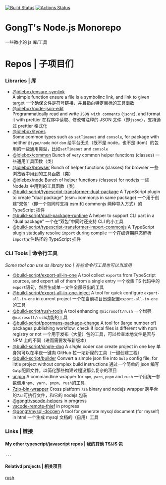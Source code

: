 [![Build Status](https://travis-ci.com/GongT/baobao.svg?branch=master)](https://travis-ci.com/GongT/baobao)
[![Actions Status](https://github.com/GongT/baobao/workflows/Test%20Build/badge.svg)](https://github.com/GongT/baobao/actions)

# GongT's Node.js Monorepo

一些微小的 js 库/工具

# Repos | 子项目们

### Libraries | 库

-   [@idlebox/ensure-symlink]  
     A simple function ensure a file is a symbolinc link, and link to given target
    一个确保文件是符号链接，并且指向特定目标的工具函数
-   [@idlebox/node-json-edit]  
     Programmatically read and write `JSON with comments` (`jsonc`), and format it with prettier
    在程序中读取、修改带注释的 JSON 文件（即`jsonc`），支持通过 prettier 格式化
-   [@idlebox/itypes]  
     Some common types such as `setTimeout` and `console`, for package with neither `@type/node` nor `dom`
    给平台无关（既不是 node，也不是 dom）的包用的一些通用类型，比如`setTimeout` and `console`
-   [@idlebox/common]
    Bunch of very common helper functions (classes)
    一些通用工具函数（类）
-   [@idlebox/browser]
    Bunch of helper functions (classes) for browser
    一些浏览器中用到的工具函数（类）
-   [@idlebox/node]
    Bunch of helper functions (classes) for nodejs
    一些 NodeJs 中用到的工具函数（类）
-   [@build-script/typescript-transformer-dual-package]
    A TypeScript plugin to create "dual package" (esm+commonjs in same package)
    一个用于创建“双包”（即一个包同时支持 esm 和 commonjs 两种导入方式）的 TypeScript 插件
-   [@build-script/dual-package-runtime]
    A helper to support CLI part in a "dual package"
    一个在“双包”中同时还支持 CLI 的小工具
-   [@build-script/typescript-transformer-import-commonjs]
    A TypeScript plugin statically resolve `import` during compile
    一个在编译期静态解析`import`文件路径的 TypeScript 插件

### CLI Tools | 命令行工具

_Some tool can use as library too | 有些命令行工具也可以当库用_

-   [@build-script/export-all-in-one]
    A tool collect `export`s from TypeScript sources, and export all of them from a single entry
    一个收集 TS 代码中的`export`语句，然后生成单一文件全部导出的工具
-   [@build-script/export-all-in-one-inject]
    A tool for quick configure `export-all-in-one` in current project
    一个在当前项目迅速配置`export-all-in-one`的工具
-   [@build-script/rush-tools]
    A tool enhancing `@microsoft/rush`
    一个增强`@microsoft/rush`功能的工具
-   [@build-script/poormans-package-change]
    A tool for (large number of) packages publishing workflow, check if local files is different with npm registry or not
    一个用于发布（大量）包的工具，可以检查本地文件是否与 NPM 上的不同（进而需要发布新版本）
-   [@build-script/single-dog]
    A _single_ coder can create project in one key
    单身狗可以在半夜一键向 GitHub 拉一坨新屎的工具（一键创建工程）
-   [@build-script/builder]
    Convert a simple json file into `Gulp` config file, for little project without complex build instructions
    通过一个简单的 json 编写`Gulp`配置文件，以简化那些构建过程没那么复杂的项目
-   [unipm]
    A commandline wrapper for `npm`, `yarn`, `pnpm` and `rush`
    一个用统一参数调用`npm`、`yarn`、`pnpm`、`rush`的工具
-   [7zip-bin-wrapper]
    Cross platform `7za` binary and nodejs wrapper
    跨平台的`7za`可执行文件，和它的 nodejs 包装
-   [@gongt/vscode-helpers]
    in progress
-   [vscode-remote-thief]
    in progress
-   [@gongt/mysql-docgen]
    A tool for generate mysql document (for myself) in html
    一个生成 mysql 文档的（自用）工具

### Links | 链接

#### My other typescript/javascript repos | 我的其他 TS/JS 包

`...`

#### Relativd projects | 相关项目

[rush](https://rushstack.io)

[@idlebox/ensure-symlink]: ./@idlebox/ensure-symlink/
[@idlebox/node-json-edit]: ./@idlebox/node-json-edit/
[@idlebox/itypes]: ./@idlebox/itypes/
[@idlebox/common]: ./@idlebox/common/
[@idlebox/browser]: ./@idlebox/browser/
[@idlebox/node]: ./@idlebox/node/
[@build-script/export-all-in-one]: ./@build-script/export-all-in-one/
[@build-script/rush-tools]: ./@build-script/rush-tools/
[@build-script/poormans-package-change]: ./@build-script/poormans-package-change/
[@build-script/export-all-in-one-inject]: ./@build-script/export-all-in-one-inject/
[@build-script/single-dog]: ./@build-script/single-dog/
[@build-script/single-dog-asset]: ./@build-script/single-dog-asset/
[@build-script/rollup-plugin-module-import-dew]: ./@build-script/rollup-plugin-module-import-dew/
[@build-script/typescript-transformer-dual-package]: ./@build-script/typescript-transformer-dual-package/
[@build-script/dual-package-runtime]: ./@build-script/dual-package-runtime/
[@build-script/typescript-transformer-import-commonjs]: ./@build-script/typescript-transformer-import-commonjs/
[@build-script/builder]: ./@build-script/builder/
[unipm]: ./standalone/unipm/
[@gongt/vscode-helpers]: ./@gongt/vscode-helpers/
[vscode-remote-thief]: ./vscode-remote-thief/
[@gongt/mysql-docgen]: ./@gongt/mysql-docgen/
[7zip-bin-wrapper]: ./standalone/7zip-bin-wrapper/

